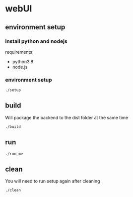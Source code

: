# webUI

## environment setup

<!-- ### install python3.8
  
```bash
sudo apt-get install python3.8
```

### install nodejs

```bash
sudo apt-get install nodejs
```

### install npm

```bash
sudo apt-get install npm
```

### virtual environment setup

```bash
./setup.sh
``` -->

### install python and nodejs

requirements:

- python3.8
- node.js

### environment setup

```bash
./setup
```

## build

Will package the backend to the dist folder at the same time

```bash
./build
```

## run

```bash
./run_me
```

## clean

You will need to run setup again after cleaning

```bash
./clean
```

